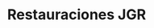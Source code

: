 ---
title: "Restauraciones JGR"
url: /ciudad-autonoma-de-buenos-aires/restauraciones-jgr/
shop: marco
---